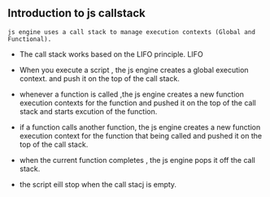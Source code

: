 ## Introduction to js callstack

```
js engine uses a call stack to manage execution contexts (Global and Functional).
```

- The call stack works based on the LIFO principle. LIFO

- When you execute a script , the js engine creates a global execution context. and push it on the top of the call stack. 

- whenever a function is called ,the js engine creates a new function execution contexts for the function and pushed it on the top of the call stack and starts excution of the function.

- if a function calls another function, the js engine creates a new function execution context for the function that being called and pushed it on the top of the call stack.

- when the current function completes , the js engine pops it off the call stack.

- the script eill stop when the call stacj is empty.